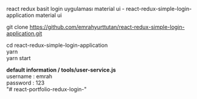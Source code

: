 react redux basit login uygulaması material ui - react-redux-simple-login-application material ui   


git clone https://github.com/emrahyurttutan/react-redux-simple-login-application.git   

cd react-redux-simple-login-application  
yarn   
yarn start  


**default information  / tools/user-service.js**  
username : emrah   
password : 123   
"# react-portfolio-redux-login-" 
